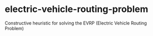 # electric-vehicle-routing-problem
Constructive heuristic for solving the EVRP (Electric Vehicle Routing Problem)
